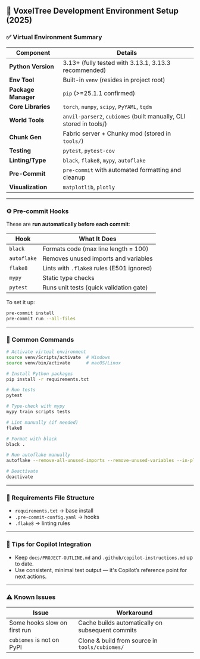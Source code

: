 ## 🧪 VoxelTree Development Environment Setup (2025)

### ✅ Virtual Environment Summary

| Component           | Details                                                |
| ------------------- | ------------------------------------------------------ |
| **Python Version**  | 3.13+ (fully tested with 3.13.1, 3.13.3 recommended)   |
| **Env Tool**        | Built-in `venv` (resides in project root)              |
| **Package Manager** | `pip` (>=25.1.1 confirmed)                             |
| **Core Libraries**  | `torch`, `numpy`, `scipy`, `PyYAML`, `tqdm`            |
| **World Tools**     | `anvil-parser2`, `cubiomes` (built manually, CLI stored in tools/) |
| **Chunk Gen**       | Fabric server + Chunky mod (stored in `tools/`)        |
| **Testing**         | `pytest`, `pytest-cov`                                 |
| **Linting/Type**    | `black`, `flake8`, `mypy`, `autoflake`                 |
| **Pre-Commit**      | `pre-commit` with automated formatting and cleanup     |
| **Visualization**   | `matplotlib`, `plotly`                                 |

---

### ⚙️ Pre-commit Hooks

These are **run automatically before each commit**:

| Hook        | What It Does                              |
| ----------- | ----------------------------------------- |
| `black`     | Formats code (max line length = 100)      |
| `autoflake` | Removes unused imports and variables      |
| `flake8`    | Lints with `.flake8` rules (E501 ignored) |
| `mypy`      | Static type checks                        |
| `pytest`    | Runs unit tests (quick validation gate)   |

To set it up:

```bash
pre-commit install
pre-commit run --all-files
```

---

### 🚀 Common Commands

```bash
# Activate virtual environment
source venv/Scripts/activate  # Windows
source venv/bin/activate      # macOS/Linux

# Install Python packages
pip install -r requirements.txt

# Run tests
pytest

# Type-check with mypy
mypy train scripts tests

# Lint manually (if needed)
flake8

# Format with black
black .

# Run autoflake manually
autoflake --remove-all-unused-imports --remove-unused-variables --in-place --recursive .

# Deactivate
deactivate
```

---

### 📂 Requirements File Structure

* `requirements.txt` → base install
* `.pre-commit-config.yaml` → hooks
* `.flake8` → linting rules

---

### 🧠 Tips for Copilot Integration

* Keep `docs/PROJECT-OUTLINE.md` and `.github/copilot-instructions.md` up to date.
* Use consistent, minimal test output — it's Copilot’s reference point for next actions.

---

### ⚠️ Known Issues

| Issue                         | Workaround                                       |
| ----------------------------- | ------------------------------------------------ |
| Some hooks slow on first run  | Cache builds automatically on subsequent commits |
| `cubiomes` is not on PyPI     | Clone & build from source in `tools/cubiomes/`   |
